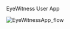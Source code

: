 EyeWitness User App

![EyeWitnessApp_flow](https://github.com/chinmay-ism/EyeWitness-User-App/assets/109152131/6dbf6f3f-010d-491c-91d3-c519c9646529)
